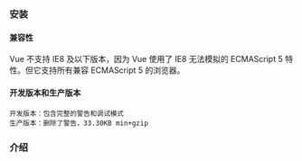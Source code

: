 ### 安装

#### 兼容性
Vue 不支持 IE8 及以下版本，因为 Vue 使用了 IE8 无法模拟的 ECMAScript 5 特性。但它支持所有兼容 ECMAScript 5 的浏览器。

#### 开发版本和生产版本
    开发版本：包含完整的警告和调试模式
    生产版本：删除了警告，33.30KB min+gzip


### 介绍

######